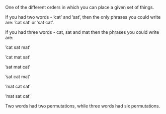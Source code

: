 One of the different orders in which you can place a given set of
things.

If you had two words - ’cat’ and ’sat’, then the only phrases you could
write are: ’cat sat’ or ’sat cat’.

If you had three words - cat, sat and mat then the phrases you could
write are:

’cat sat mat’

’cat mat sat’

’sat mat cat’

’sat cat mat’

’mat cat sat’

’mat sat cat’

Two words had two permutations, while three words had six
permutations.

